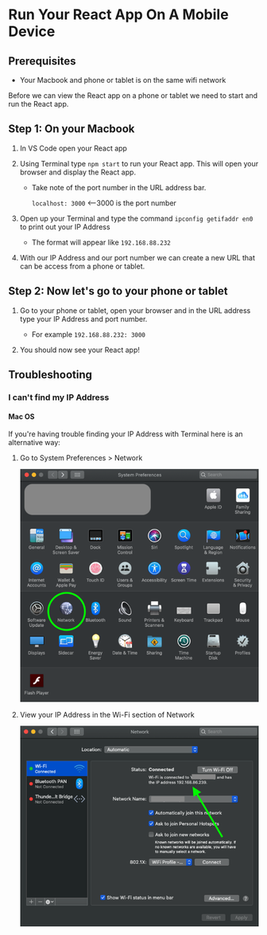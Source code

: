 # Run Your React App On A Mobile Device

## Prerequisites

* Your Macbook and phone or tablet is on the same wifi network

Before we can view the React app on a phone or tablet we need to start and run the React app.

## Step 1: On your Macbook

1. In VS Code open your React app

2. Using Terminal type `npm start` to run your React app. This will open your browser and display the React app.
    * Take note of the port number in the URL address bar.

        `localhost: 3000` <--3000 is the port number
3. Open up your Terminal and type the command `ipconfig getifaddr en0` to print out your IP Address
    * The format will appear like `192.168.88.232`

4. With our IP Address and our port number we can create a new URL that can be access from a phone or tablet.

## Step 2: Now let's go to your phone or tablet

1. Go to your phone or tablet, open your browser and in the URL address type your IP Address and port number.
    * For example `192.168.88.232: 3000`

2. You should now see your React app!

## Troubleshooting

### I can't find my IP Address

#### Mac OS

If you're having trouble finding your IP Address with Terminal here is an alternative way:

1. Go to System Preferences > Network

    ![IPAddress1](./ip-address-1.png)

2. View your IP Address in the Wi-Fi section of Network

    ![IPAddress2](./ip-address-2.png)
